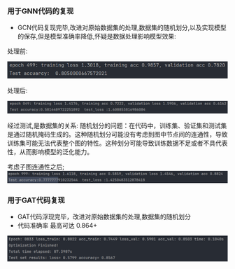 ### 用于GNN代码的复现

* GCN代码复现完毕,改进对原始数据集的处理,数据集的随机划分,以及实现模型的保存,但是模型准确率降低,怀疑是数据处理影响模型效果:

处理前:

![img.png](assets/img.png)

处理后:

![img_1.png](assets/img_1.png)

经过测试,是数据集的关系:
随机划分的问题：在代码中，训练集、验证集和测试集是通过随机掩码生成的。这种随机划分可能没有考虑到图中节点间的连通性，导致训练集可能无法代表整个图的特性。这种划分可能导致训练数据不足或者不具代表性，从而影响模型的泛化能力。

考虑子图连通性之后;
![img.png](assets/img2.png)

### 用于GAT代码复现

* GAT代码浮现完毕，改进对原始数据集的处理,数据集的随机划分
* 代码准确率 最高可达 0.864+

![image.png](assets/image.png)
